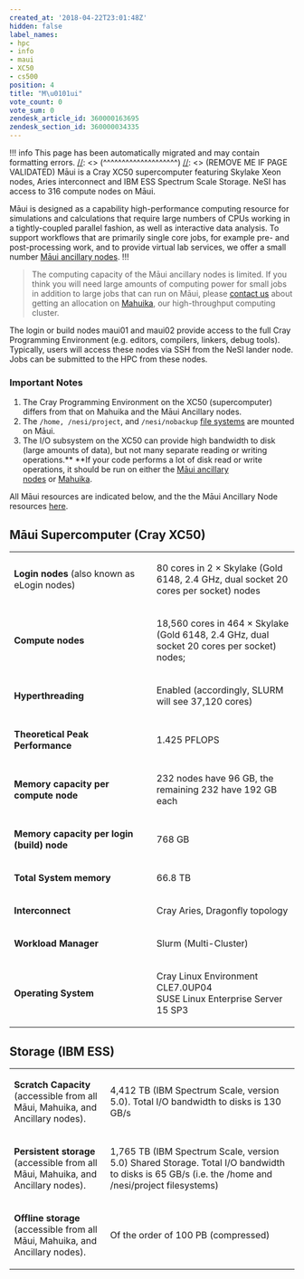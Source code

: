 ```yaml
---
created_at: '2018-04-22T23:01:48Z'
hidden: false
label_names:
- hpc
- info
- maui
- XC50
- cs500
position: 4
title: "M\u0101ui"
vote_count: 0
vote_sum: 0
zendesk_article_id: 360000163695
zendesk_section_id: 360000034335
---
```



[//]: <> (REMOVE ME IF PAGE VALIDATED)
[//]: <> (vvvvvvvvvvvvvvvvvvvv)
!!! info
    This page has been automatically migrated and may contain formatting errors.
[//]: <> (^^^^^^^^^^^^^^^^^^^^)
[//]: <> (REMOVE ME IF PAGE VALIDATED)
Māui is a Cray XC50 supercomputer featuring Skylake Xeon nodes, Aries
interconnect and IBM ESS Spectrum Scale Storage. NeSI has access to 316
compute nodes on Māui.

Māui is designed as a capability high-performance computing resource for
simulations and calculations that require large numbers of CPUs working
in a tightly-coupled parallel fashion, as well as interactive data
analysis. To support workflows that are primarily single core jobs, for
example pre- and post-processing work, and to provide virtual lab
services, we offer a small number [Māui ancillary
nodes](https://support.nesi.org.nz/hc/articles/360000203776).
!!!
>
> The computing capacity of the Māui ancillary nodes is limited. If you
> think you will need large amounts of computing power for small jobs in
> addition to large jobs that can run on Māui, please [contact
> us](https://support.nesi.org.nz/hc/requests/new) about getting an
> allocation on
> [Mahuika](https://support.nesi.org.nz/hc/en-gb/articles/360000163575),
> our high-throughput computing cluster.

The login or build nodes maui01 and maui02 provide access to the full
Cray Programming Environment (e.g. editors, compilers, linkers, debug
tools). Typically, users will access these nodes via SSH from the NeSI
lander node. Jobs can be submitted to the HPC from these nodes.

### Important Notes

1.  The Cray Programming Environment on the XC50 (supercomputer) differs
    from that on Mahuika and the Māui Ancillary nodes.
2.  The `/home, /nesi/project`, and `/nesi/nobackup` [file
    systems](https://support.nesi.org.nz/hc/articles/360000177256) are
    mounted on Māui.
3.  The I/O subsystem on the XC50 can provide high bandwidth to disk
    (large amounts of data), but not many separate reading or writing
    operations.** **If your code performs a lot of disk read or write
    operations, it should be run on either the [Māui ancillary
    nodes](https://support.nesi.org.nz/hc/en-gb/articles/360000203776) or [Mahuika](https://support.nesi.org.nz/hc/en-gb/articles/360000163575).

All Māui resources are indicated below, and the the Māui Ancillary Node
resources
[here](https://support.nesi.org.nz/knowledge/articles/360000203776/en-gb?brand_id=30406).

## Māui Supercomputer (Cray XC50)

<table>
<colgroup>
<col style="width: 50%" />
<col style="width: 50%" />
</colgroup>
<tbody>
<tr class="odd">
<td width="186"><p><span><strong>Login nodes</strong> (also known as
eLogin nodes)</span></p></td>
<td width="418"><p><span>80 cores in 2 × Skylake (Gold 6148, 2.4 GHz,
dual socket 20 cores per socket) nodes</span></p></td>
</tr>
<tr class="even">
<td width="186"><p><span><strong>Compute nodes</strong></span></p></td>
<td width="418"><p><span>18,560 cores in 464 × Skylake (Gold 6148, 2.4
GHz, dual socket 20 cores per socket) nodes;</span></p></td>
</tr>
<tr class="odd">
<td width="186"><p><span><strong>Hyperthreading</strong></span></p></td>
<td width="418"><p><span>Enabled (accordingly, SLURM will see 37,120
cores)</span></p></td>
</tr>
<tr class="even">
<td width="186"><p><span><strong>Theoretical Peak
Performance</strong></span></p></td>
<td width="418"><p><span>1.425 PFLOPS</span></p></td>
</tr>
<tr class="odd">
<td width="186"><p><span><strong>Memory capacity per compute
node</strong></span></p></td>
<td width="418"><p><span>232 nodes have 96 GB, the remaining 232 have
192 GB each</span></p></td>
</tr>
<tr class="even">
<td width="186"><p><span><strong>Memory capacity per login (build)
node</strong></span></p></td>
<td width="418"><p><span>768 GB</span></p></td>
</tr>
<tr class="odd">
<td width="186"><p><span><strong>Total System
memory</strong></span></p></td>
<td width="418"><p><span>66.8 TB</span></p></td>
</tr>
<tr class="even">
<td width="186"><p><span><strong>Interconnect</strong></span></p></td>
<td width="418"><p><span>Cray Aries, Dragonfly topology</span></p></td>
</tr>
<tr class="odd">
<td width="186"><p><span><strong>Workload
Manager</strong></span></p></td>
<td width="418"><p><span>Slurm (Multi-Cluster)</span></p></td>
</tr>
<tr class="even">
<td width="186"><p><span><strong>Operating
System</strong></span></p></td>
<td width="418"><p><span>Cray Linux Environment CLE7.0UP04<br />
SUSE Linux Enterprise Server 15 SP3<br />
</span></p></td>
</tr>
</tbody>
</table>

## Storage (IBM ESS)

<table>
<tbody>
<tr class="odd">
<td width="186"><p><span><strong>Scratch Capacity</strong> (accessible
from all Māui, Mahuika, and Ancillary nodes).</span></p></td>
<td width="418"><p><span>4,412 TB (IBM Spectrum Scale, version 5.0).
Total I/O bandwidth to disks is 130 GB/s</span></p></td>
</tr>
<tr class="even">
<td width="186"><p><span><strong>Persistent storage</strong> (accessible
from all Māui, Mahuika, and Ancillary nodes).</span></p></td>
<td width="418"><p><span>1,765 TB (IBM Spectrum Scale, version 5.0)
Shared Storage. Total I/O bandwidth to disks is 65 GB/s (i.e. the /home
and /nesi/project filesystems)</span></p></td>
</tr>
<tr class="odd">
<td width="186"><p><span><strong>Offline storage</strong> (accessible
from all Māui, Mahuika, and Ancillary nodes).</span></p></td>
<td width="418"><p><span>Of the order of 100 PB
(compressed)</span></p></td>
</tr>
</tbody>
</table>

 

 
